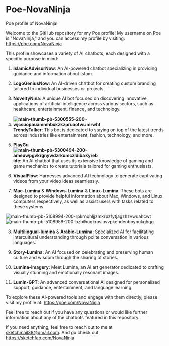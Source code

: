 # Poe-NovaNinja
Poe profile of NovaNinja!

Welcome to the GitHub repository for my Poe profile! My username on Poe is "NovaNinja," and you can access my profile by visiting: https://poe.com/NovaNinja

This profile showcases a variety of AI chatbots, each designed with a specific purpose in mind:

1. **IslamicAdvisorNow**: An AI-powered chatbot specializing in providing guidance and information about Islam.

2. **LogoGeniusNow**: An AI-driven chatbot for creating custom branding tailored to individual businesses or projects.

3. **NoveltyNina**: A unique AI bot focused on discovering innovative applications of artificial intelligence across various sectors, such as healthcare, entertainment, finance, and technology.

4. **![main-thumb-pb-5300555-200-wjcsuopauammhbxkzkzpruaotwumrwht](https://github.com/user-attachments/assets/fed2d993-74a0-4971-b4b7-3e457f0e716d)
TrendyTalker**: This bot is dedicated to staying on top of the latest trends across industries like entertainment, fashion, technology, and more.

5. **PlayGu![main-thumb-pb-5300494-200-ameuwpgvkrgnywdzrkumczldibakyreb](https://github.com/user-attachments/assets/f3207314-a5f4-4de2-96f3-33a1865fc54b)
ide**: An AI chatbot that uses its extensive knowledge of gaming and game mechanics to create tutorials tailored for gaming enthusiasts.

6. **VisualFlow**: Harnesses advanced AI technology to generate captivating videos from your video ideas seamlessly.

7. **Mac-Lumina** & **Windows-Lumina** & **Linux-Lumina**: These bots are designed to provide helpful information about Mac, Windows, and Linux computers respectively, as well as assist users with tasks related to these systems.

![main-thumb-pb-5108994-200-rpkmqhljjzmkrpzfytjagzhzvwuahcwt](https://github.com/user-attachments/assets/95294cb2-8dde-415e-a055-51968baa085b)![main-thumb-pb-5108958-200-bzbihuqkrosinvvpkehdenbbynukghqg](https://github.com/user-attachments/assets/c3c2dfe9-1437-419c-9400-c88a6e63963c)

8. **Multilingual-lumina** & **Arabic-Lumina**: Specialized AI for facilitating intercultural understanding through polite conversation in various languages.

9. **Story-Lumina**: An AI focused on celebrating and preserving human culture and wisdom through the sharing of stories.

10. **Lumina-imagery**: Meet Lumina, an AI art generator dedicated to crafting visually stunning and emotionally resonant images.

11. **Lumin-GPT**: An advanced conversational AI designed for personalized support, guidance, entertainment, and language learning.

To explore these AI-powered tools and engage with them directly, please visit my profile at: https://poe.com/NovaNinja

Feel free to reach out if you have any questions or would like further information about any of the chatbots featured in this repository.

If you need anything, feel free to reach out to me at sketchmail38@gmail.com.
And go check out https://sketchfab.com/NovaNinja 
